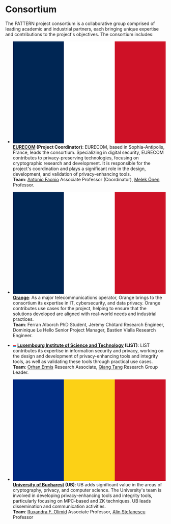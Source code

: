 # Consortium

The PATTERN project consortium is a collaborative group comprised of leading academic and industrial partners, each bringing unique expertise and contributions to the project's objectives. The consortium includes:

- <img src="assets/images/france-flag.svg" alt="France" class="flag-icon"> **[EURECOM](https://www.eurecom.fr/en/node/388) (Project Coordinator)**: EURECOM, based in Sophia-Antipolis, France, leads the consortium. Specializing in digital security, EURECOM contributes to privacy-preserving technologies, focusing on cryptographic research and development. It is responsible for the project's coordination and plays a significant role in the design, development, and validation of privacy-enhancing tools. <br> **Team**: [Antonio Faonio](https://www.eurecom.fr/fr/people/faonio-antonio) Associate Professor (Coordinator), [Melek Önen](https://www.eurecom.fr/fr/people/onen-melek) Professor.

- <img src="assets/images/france-flag.svg" alt="France" class="flag-icon"> **[Orange](https://www.orange.com/en)**: As a major telecommunications operator, Orange brings to the consortium its expertise in IT, cybersecurity, and data privacy. Orange contributes use cases for the project, helping to ensure that the solutions developed are aligned with real-world needs and industrial practices. <br>
**Team**: Ferran Alborch PhD Student, Jérémy Chôtard Research Engineer, Dominique Le Hello Senior Project Manager, Bastien Vialla Research Engineer.

- <img src="assets/images/luxembourg-flag.svg" alt="Luxembourg" class="flag-icon"> **[Luxembourg Institute of Science and Technology](https://www.list.lu/) (LIST)**: LIST contributes its expertise in information security and privacy, working on the design and development of privacy-enhancing tools and integrity tools, as well as validating these tools through practical use cases. <br>
**Team**: [Orhan Ermis](https://scholar.google.com.tr/citations?user=_b6dDHMAAAAJ&hl=en) Research Associate, [Qiang Tang](http://www.tangqiang.eu/) Research Group Leader.
 
- <img src="assets/images/romania-flag.svg" alt="Romania" class="flag-icon"> **[University of Bucharest](https://unibuc.ro/?lang=en) (UB)**: UB adds significant value in the areas of cryptography, privacy, and computer science. The University's team is involved in developing privacy-enhancing tools and integrity tools, particularly focusing on MPC-based and ZK techniques. UB leads dissemination and communication activities.<br>
**Team**: [Ruxandra F. Olimid](https://ruxandraolimid.weebly.com/) Associate Professor, [Alin Stefanescu](https://alin.stefanescu.eu/) Professor
 
